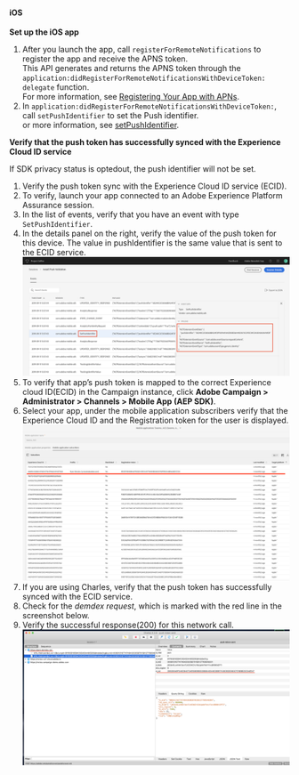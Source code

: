 #### iOS

**Set up the iOS app**

1. After you launch the app, call `registerForRemoteNotifications` to register the app and receive the APNS token.<br/>This API generates and returns the APNS token through the `application:didRegisterForRemoteNotificationsWithDeviceToken: delegate` function.<br/>For more information, see [Registering Your App with APNs](https://developer.apple.com/documentation/usernotifications/registering_your_app_with_apns?language=objc).
1. In `application:didRegisterForRemoteNotificationsWithDeviceToken:`, call `setPushIdentifier` to set the Push identifier.<br/>or more information, see [setPushIdentifier](https://aep-sdks.gitbook.io/docs/using-mobile-extensions/adobe-analytics-mobile-services#set-up-push-messaging).

**Verify that the push token has successfully synced with the Experience Cloud ID service**

<InlineAlert variant="info" slots="text"/>

If SDK privacy status is optedout, the push identifier will not be set.

1. Verify the push token sync with the Experience Cloud ID service (ECID).
1. To verify, launch your app connected to an Adobe Experience Platform Assurance session.
1. In the list of events, verify that you have an event with type `SetPushIdentifier`.
1. In the details panel on the right, verify the value of the push token for this device. The value in pushIdentifier is the same value that is sent to the ECID service. <br/>![Verify push token](../images/push-notifications/push_token_to_identity.png)
1. To verify that app’s push token is mapped to the correct Experience cloud ID(ECID) in the Campaign instance, click **Adobe Campaign > Administrator > Channels > Mobile App (AEP SDK)**.
1. Select your app, under the mobile application subscribers verify that the Experience Cloud ID and the Registration token for the user is displayed.<br/>![Verify registration token](../images/push-notifications/subscriber_list_ios.png)
1. If you are using Charles, verify that the push token has successfully synced with the ECID service.
1. Check for the _demdex request_, which is marked with the red line in the screenshot below.
1. Verify the successful response(200) for this network call.<br/>![Verify response](../images/push-notifications/charles_demdex_call_ios.png)